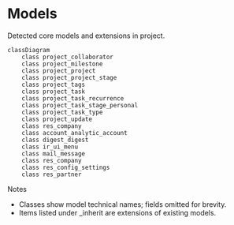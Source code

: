 # Models

Detected core models and extensions in project.

```mermaid
classDiagram
    class project_collaborator
    class project_milestone
    class project_project
    class project_project_stage
    class project_tags
    class project_task
    class project_task_recurrence
    class project_task_stage_personal
    class project_task_type
    class project_update
    class res_company
    class account_analytic_account
    class digest_digest
    class ir_ui_menu
    class mail_message
    class res_company
    class res_config_settings
    class res_partner
```

Notes
- Classes show model technical names; fields omitted for brevity.
- Items listed under _inherit are extensions of existing models.
